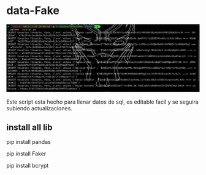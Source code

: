 # data-Fake

![](https://github.com/SrDeLasTinieblas/data-Fake/blob/main/captura.PNG)

Este script esta hecho para llenar datos de sql, es editable facil y se seguira subiendo actualizaciones.

## install all lib

pip install pandas
> 
pip install Faker
> 
pip install bcrypt
